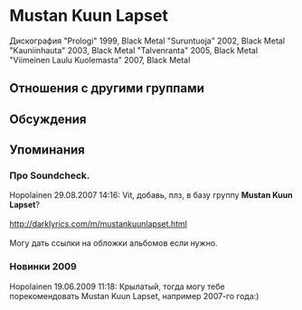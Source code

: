 # Mustan Kuun Lapset

Дискография
"Prologi" 1999, Black Metal
"Suruntuoja" 2002, Black Metal
"Kauniinhauta" 2003, Black Metal
"Talvenranta" 2005, Black Metal
"Viimeinen Laulu Kuolemasta" 2007, Black Metal

## Отношения с другими группами


## Обсуждения


## Упоминания

### Про Soundcheck.

Hopolainen 29.08.2007 14:16:
Vit, добавь, плз, в базу группу <B>Mustan Kuun Lapset</B>?<BR><BR><A HREF="http://darklyrics.com/m/mustankuunlapset.html" TARGET="_blank">http://darklyrics.com/m/mustankuunlapset.html</A><BR><BR>Могу дать ссылки на обложки альбомов если нужно.

### Новинки 2009

Hopolainen 19.06.2009 11:18:
Крылатый, тогда могу тебе порекомендовать Mustan Kuun Lapset, например 2007-го года:) 

